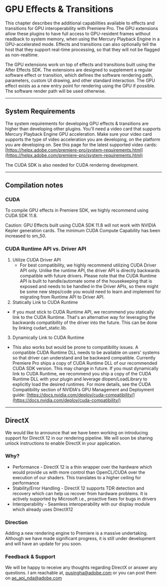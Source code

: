 # GPU Effects & Transitions

This chapter describes the additional capabilities available to effects and transitions for GPU interoperability with Premiere Pro. The GPU extensions allow these plugins to have full access to GPU-resident frames without readback to system memory, when using the Mercury Playback Engine in a GPU-accelerated mode. Effects and transitions can also optionally tell the host that they support real-time processing, so that they will not be flagged as non-realtime.

The GPU extensions work on top of effects and transitions built using the After Effects SDK. The extensions are designed to supplement a regular software effect or transition, which defines the software rendering path, parameters, custom UI drawing, and other standard interaction. The GPU effect exists as a new entry point for rendering using the GPU if possible. The software render path will be used otherwise.

---

## System Requirements

The system requirements for developing GPU effects & transitions are higher than developing other plugins. You'll need a video card that supports Mercury Playback Engine GPU acceleration. Make sure your video card supports the type of video acceleration you are developing, on the platform you are developing on. See this page for the latest supported video cards: [https://helpx.adobe.com/premiere-pro/system-requirements.html](https://helpx.adobe.com/premiere-pro/system-requirements.html)

The CUDA SDK is also needed for CUDA rendering development.

---

## Compilation notes

### CUDA

To compile GPU effects in Premiere SDK, we highly recommend using CUDA SDK 11.8.

Caution: GPU Effects built using CUDA SDK 11.8 will not work with NVIDIA Kepler generation cards. The minimum CUDA Compute Capability has been increased to sm_50.

### CUDA Runtime API vs. Driver API

1. Utilize CUDA Driver API
   - For best compatibility, we highly recommend utilizing CUDA Driver API only. Unlike the runtime API, the driver API is directly backwards compatible with future drivers. Please note that the CUDA Runtime API is built to handle/automate some of the housekeeping that is exposed and needs to be handled in the Driver APIs, so there might be some new steps/code you would need to learn and implement for migrating from Runtime API to Driver API.
2. Statically Link to CUDA Runtime
  - If you must stick to CUDA Runtime API, we recommend you statically link to the CUDA Runtime. That's an alternative way for leveraging the backwards compatibility of the driver into the future. This can be done by linking cudart_static.lib.
3. Dynamically Link to CUDA Runtime
  - This also works but would be prone to compatibility issues. A compatible CUDA Runtime DLL needs to be available on users' systems so that driver can understand and be backward compatible. Currently Premiere Pro ships a copy of CUDA Runtime DLL of our recommended CUDA SDK version. This may change in future. If you must dynamically link to CUDA Runtime, we recommend you ship a copy of the CUDA Runtime DLL with your plugin and leverage dlopen/LoadLibrary to explicitly load the desired runtimes. For more details, see the CUDA Compatibility section of NVIDIA's GPU Management and Deployment guide: [https://docs.nvidia.com/deploy/cuda-compatibility/](https://docs.nvidia.com/deploy/cuda-compatibility/)

---

## DirectX

We would like to announce that we have been working on introducing support for DirectX 12 in our rendering pipeline. We will soon be sharing unlock instructions to enable DirectX in your application.

### Why?

- Performance - DirectX 12 is a thin wrapper over the hardware which would provide us with more control than OpenCL/CUDA over the execution of our shaders. This translates to a higher ceiling for performance
- Stability/Error Handling - DirectX 12 supports TDR detection and recovery which can help us recover from hardware problems. It is actively supported by Microsoft i.e., proactive fixes for bugs in drivers
- Interoperability - Seamless interoperability with our display module which already uses DirectX12

### Direction

Adding a new rendering engine to Premiere is a massive undertaking. Although we have made significant progress, it is still under development and will have an update for you soon.

### Feedback & Support

We will be happy to receive any thoughts regarding DirectX or answer any questions. I am reachable at, [pusingha@adobe.com](mailto:pusingha@adobe.com) or you can post them on [ae_api_nda@adobe.com](mailto:ae_api_nda@adobe.com)
